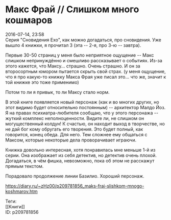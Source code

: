 Макс Фрай // Слишком много кошмаров
====================================

   
 2016-07-14, 23:58   
  Серия "Сновидения Ехо", как можно догадаться, про сновидения. Уже вышло 4 книжки, я прочитал 3 (эта -- 2-я, про 3-ю -- завтра).   
   
 Первые 30-50 страниц у меня было неприятное ощущение -- Макс слишком непринуждённо и смешливо рассказывает о событиях. Из-за этого кажется, что Максу... страшно. Очень страшно. И он за второсортным юмором пытается скрыть свой страх. (у меня ощущение, что я про какую-то книжку Макса Фрая уже писал это... что же, значит к той книжке это тоже применимо)   
   
 Потом то ли я привык, то ли Максу стало норм.   
   
 В этой книге появляется новый персонаж (как и во многих других, но этот видимо будет относительно постоянным) -- архитектор Малдо Йоз. Я на правах психиатра-любителя сообщаю, что у этого персонажа -- жуткий комплекс неполноценности. Видите ли, не слишком он могущественный колдун! К счастью, он находит выход в творчестве, но не дай бог кому обругать его творения. Это будет полный, как говорится, конец обеда. Для него. Тем сложнее ему общаться с Максом, которые некоторые дела проворачивает играючи.   
   
 Книжка довольно интересная, хотя понравилась мне меньше 1-й из серии. Она изображает из себя детектив, но детектив очень плохой. Догадаться, в чём фишка, невозможно, пока об этом не расскажут прямым текстом.   
   
 Порадовало продолжение линии Базилио. Хороший персонаж.   
    
 <https://diary.ru/~zHz00/p209781856_maks-fraj-slishkom-mnogo-koshmarov.htm>   
   
 Теги:   
 [[Книги]]   
 ID: p209781856
